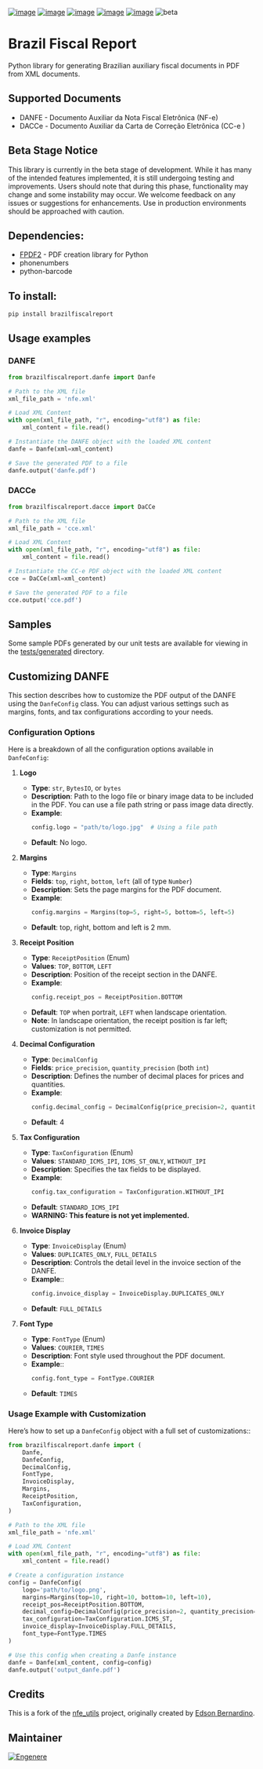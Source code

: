[![image](https://github.com/engenere/BrazilFiscalReport/workflows/tests/badge.svg)](https://github.com/Engenere/BrazilFiscalReport/actions)
[![image](https://codecov.io/gh/engenere/BrazilFiscalReport/branch/main/graph/badge.svg)](https://app.codecov.io/gh/Engenere/BrazilFiscalReport)
[![image](https://img.shields.io/github/languages/top/Engenere/brazilfiscalreport)](https://pypi.org/project/BrazilFiscalReport/)
[![image](https://img.shields.io/pypi/v/brazilfiscalreport.svg)](https://pypi.org/project/BrazilFiscalReport/)
[![image](https://img.shields.io/pypi/l/brazilfiscalreport)](https://github.com/Engenere/BrazilFiscalReport/blob/main/LICENSE)
![beta](https://img.shields.io/badge/status-beta-orange)
# Brazil Fiscal Report

Python library for generating Brazilian auxiliary fiscal documents in PDF from XML documents.

## Supported Documents

- DANFE - Documento Auxiliar da Nota Fiscal Eletrônica (NF-e)
- DACCe - Documento Auxiliar da Carta de Correção Eletrônica (CC-e )

## Beta Stage Notice

This library is currently in the beta stage of development. While it has many of the intended features implemented, it is still undergoing testing and improvements. Users should note that during this phase, functionality may change and some instability may occur. We welcome feedback on any issues or suggestions for enhancements. Use in production environments should be approached with caution.

## Dependencies:

- [FPDF2](https://github.com/py-pdf/fpdf2) - PDF creation library for Python
- phonenumbers
- python-barcode

## To install:

```bash
pip install brazilfiscalreport
```

## Usage examples
### DANFE

```python
from brazilfiscalreport.danfe import Danfe

# Path to the XML file
xml_file_path = 'nfe.xml'

# Load XML Content
with open(xml_file_path, "r", encoding="utf8") as file:
    xml_content = file.read()

# Instantiate the DANFE object with the loaded XML content
danfe = Danfe(xml=xml_content)

# Save the generated PDF to a file
danfe.output('danfe.pdf')
```
### DACCe

```python
from brazilfiscalreport.dacce import DaCCe

# Path to the XML file
xml_file_path = 'cce.xml'

# Load XML Content
with open(xml_file_path, "r", encoding="utf8") as file:
    xml_content = file.read()

# Instantiate the CC-e PDF object with the loaded XML content
cce = DaCCe(xml=xml_content)

# Save the generated PDF to a file
cce.output('cce.pdf')
```

## Samples

Some sample PDFs generated by our unit tests are available for viewing in the [tests/generated](https://github.com/Engenere/BrazilFiscalReport/tree/main/tests/generated) directory.

## Customizing DANFE

This section describes how to customize the PDF output of the DANFE using the ``DanfeConfig`` class. You can adjust various settings such as margins, fonts, and tax configurations according to your needs.

###  Configuration Options

Here is a breakdown of all the configuration options available in ``DanfeConfig``:

1. **Logo**
   - **Type**: ``str``, ``BytesIO``, or ``bytes``
   - **Description**: Path to the logo file or binary image data to be included in the PDF. You can use a file path string or pass image data directly.
   - **Example**:
        ```python
       config.logo = "path/to/logo.jpg"  # Using a file path
      ```
   - **Default**: No logo.


2. **Margins**
   - **Type**: ``Margins``
   - **Fields**: ``top``, ``right``, ``bottom``, ``left`` (all of type ``Number``)
   - **Description**: Sets the page margins for the PDF document.
   - **Example**:
        ```python
        config.margins = Margins(top=5, right=5, bottom=5, left=5)
        ```
   - **Default**: top, right, bottom and left is 2 mm.

3. **Receipt Position**
   - **Type**: ``ReceiptPosition`` (Enum)
   - **Values**: ``TOP``, ``BOTTOM``, ``LEFT``
   - **Description**: Position of the receipt section in the DANFE.
   - **Example**:
        ```python
        config.receipt_pos = ReceiptPosition.BOTTOM
        ```
   - **Default**: ``TOP`` when portrait, ``LEFT`` when landscape orientation.
   - **Note**: In landscape orientation, the receipt position is far left; customization is not permitted.

4. **Decimal Configuration**
   - **Type**: ``DecimalConfig``
   - **Fields**: ``price_precision``, ``quantity_precision`` (both ``int``)
   - **Description**: Defines the number of decimal places for prices and quantities.
   - **Example**:
        ```python
       config.decimal_config = DecimalConfig(price_precision=2, quantity_precision=3)
        ```
   - **Default**: 4

5. **Tax Configuration**
   - **Type**: ``TaxConfiguration`` (Enum)
   - **Values**: ``STANDARD_ICMS_IPI``, ``ICMS_ST_ONLY``, ``WITHOUT_IPI``
   - **Description**: Specifies the tax fields to be displayed.
   - **Example**:
        ```python
        config.tax_configuration = TaxConfiguration.WITHOUT_IPI
        ```
   - **Default**: ``STANDARD_ICMS_IPI``
   - **WARNING: This feature is not yet implemented.**

6. **Invoice Display**
   - **Type**: ``InvoiceDisplay`` (Enum)
   - **Values**: ``DUPLICATES_ONLY``, ``FULL_DETAILS``
   - **Description**: Controls the detail level in the invoice section of the DANFE.
   - **Example**::
        ```python
       config.invoice_display = InvoiceDisplay.DUPLICATES_ONLY
        ```
   - **Default**: ``FULL_DETAILS``

7. **Font Type**
   - **Type**: ``FontType`` (Enum)
   - **Values**: ``COURIER``, ``TIMES``
   - **Description**: Font style used throughout the PDF document.
   - **Example**::
        ```python
       config.font_type = FontType.COURIER
        ```
   - **Default**: ``TIMES``
### Usage Example with Customization

Here’s how to set up a ``DanfeConfig`` object with a full set of customizations::

```python
from brazilfiscalreport.danfe import (
    Danfe,
    DanfeConfig,
    DecimalConfig,
    FontType,
    InvoiceDisplay,
    Margins,
    ReceiptPosition,
    TaxConfiguration,
)

# Path to the XML file
xml_file_path = 'nfe.xml'

# Load XML Content
with open(xml_file_path, "r", encoding="utf8") as file:
    xml_content = file.read()

# Create a configuration instance
config = DanfeConfig(
    logo='path/to/logo.png',
    margins=Margins(top=10, right=10, bottom=10, left=10),
    receipt_pos=ReceiptPosition.BOTTOM,
    decimal_config=DecimalConfig(price_precision=2, quantity_precision=2),
    tax_configuration=TaxConfiguration.ICMS_ST,
    invoice_display=InvoiceDisplay.FULL_DETAILS,
    font_type=FontType.TIMES
)

# Use this config when creating a Danfe instance
danfe = Danfe(xml_content, config=config)
danfe.output('output_danfe.pdf')
```

## Credits
This is a fork of the [nfe_utils](https://github.com/edsonbernar/nfe_utils) project, originally created by [Edson Bernardino](https://github.com/edsonbernar).

## Maintainer
[![Engenere](https://storage.googleapis.com/eng-imagens/logo-fundo-preto.webp)]([#](https://engenere.one/))
